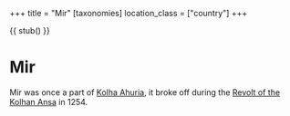 +++
title = "Mir"
[taxonomies]
location_class = ["country"]
+++

{{ stub() }}

# Mir


Mir was once a part of [Kolha Ahuria](@/locations/kolha.md), it broke off during the [Revolt of the Kolhan Ansa](@/misc/revolt-of-the-kolhan-ansa.md) in 1254.